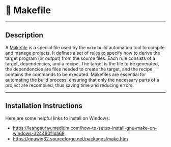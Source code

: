 # 📝 Makefile

---

## Description

A [Makefile](https://www.gnu.org/software/make/manual/make.html) is a special file used by the `make` build automation 
tool to compile and manage projects. It defines a set of rules to specify how to derive the target program (or output) 
from the source files. Each rule consists of a target, dependencies, and a recipe. The target is the file to be 
generated, the dependencies are files needed to create the target, and the recipe contains the commands to be executed. 
Makefiles are essential for automating the build process, ensuring that only the necessary parts of a project are 
recompiled, thus
saving time and reducing errors.


---

## Installation Instructions
Here are some helpful links to install on Windows:
- https://leangaurav.medium.com/how-to-setup-install-gnu-make-on-windows-324480f1da69
- https://gnuwin32.sourceforge.net/packages/make.htm